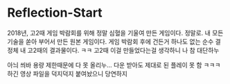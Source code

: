 # Reflection-Start
2018년, 고2때 게임 박람회를 위해 정말 심혈을 기울여 만든 게임이다. 정말로. 내 모든 기술을 쏟아 부어서 만든 원본 게임이다. 게임 박람회 후에 건든거 하나도 없는 순수 결정체 내 고2때의 결과물이다. ㅋㅋ 고2때 이걸 만들었다는걸 생각하니 나 참 대단하누


아늬 씌바 용량 제한때문에 다 못 올리누... 다운 받아도 제대로 된 플레이 못 함 ㅋㅋㅋ 하긴 영상 파일을 덕지덕지 붙여놨으니 당연하지
